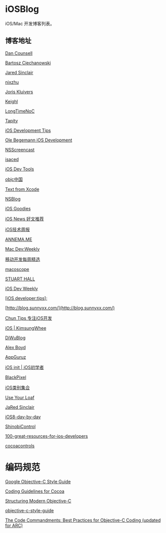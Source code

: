 iOSBlog
=========
iOS/Mac 开发博客列表。

博客地址
-----
[Dan Counsell](http://dancounsell.com/)

[Bartosz Ciechanowski](http://ciechanowski.me/)

[Jared Sinclair](http://jaredsinclair.com/)

[nixzhu](http://nixzhu.me/)

[Joris Kluivers](http://joris.kluivers.nl/)

[Keighl](http://keighl.com/)

[LongTimeNoC](http://longtimenoc.com/)

[Tapity](http://tapity.com/)

[iOS Development Tips](http://iosdevtips.co/)

[Ole Begemann iOS Development](http://oleb.net/blog/)

[NSScreencast](http://nsscreencast.com/)

[isaced](http://www.isaced.com/)

[iOS Dev Tools](http://ios.devtools.me/)

[objc中国](http://objccn.io/)

[Text from Xcode](http://www.textfromxcode.com/archive)

[NSBlog](https://mikeash.com/pyblog/)

[iOS Goodies](http://ios-goodies.com/)

[iOS News 好文推荐](http://news.ios-wiki.com/news)

[iOS技术周报](http://weekly.ios-wiki.com/)

[ANNEMA.ME](http://www.annema.me/)

[Mac Dev:Weekly](http://macdevweekly.com)

[移动开发每周精选](http://www.mobdevweekly.com/)

[macoscope](http://macoscope.com/blog/)

[STUART HALL](http://stuartkhall.com/posts)

[iOS Dev Weekly](http://iosdevweekly.com/)

[[iOS developer:tips];](http://iosdevelopertips.com/)

[http://blog.sunnyxx.com/](http://blog.sunnyxx.com/)

[Chun Tips 专注iOS开发](http://chun.tips/)

[iOS | KimsungWhee](http://kimsungwhee.com/category/ios/)

[DiWuBlog](http://diwu.me/archives/index.html)

[Alex Boyd](http://alexboyd.me/archive.html)

[AppGuruz](http://www.theappguruz.com/blog/)

[iOS init | iOS初学者](http://iosinit.com/)

[BlackPixel](http://blackpixel.com/blog/)

[iOS类别集合](http://code.tutsplus.com/categories/ios-sdk)

[Use Your Loaf](http://useyourloaf.com/blog/archives/)

[JaRed Sinclair](http://blog.jaredsinclair.com/)

[iOS8-day-by-day](https://github.com/ShinobiControls/iOS8-day-by-day)

[ShinobiControl](http://www.shinobicontrols.com/iOS8DayByDay)

[100-great-resources-for-ios-developers](http://dailytekk.com/2014/02/20/100-great-resources-for-ios-developers/)

[cocoacontrols](https://www.cocoacontrols.com/)

编码规范
=====
[Google Objective-C Style Guide](http://google-styleguide.googlecode.com/svn/trunk/objcguide.xml)

[Coding Guidelines for Cocoa](https://developer.apple.com/library/mac/documentation/Cocoa/Conceptual/CodingGuidelines/CodingGuidelines.pdf)

[Structuring Modern Objective-C](http://ashfurrow.com/blog/structuring-modern-objective-c)

[objective-c-style-guide](https://github.com/NYTimes/objective-c-style-guide)

[The Code Commandments: Best Practices for Objective-C Coding (updated for ARC)](http://ironwolf.dangerousgames.com/blog/archives/913)

